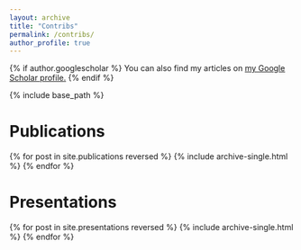 ```yaml
---
layout: archive
title: "Contribs"
permalink: /contribs/
author_profile: true
---
```


{% if author.googlescholar %}
  You can also find my articles on <u><a href="{{author.googlescholar}}">my Google Scholar profile</a>.</u>
{% endif %}

{% include base_path %}

# Publications

{% for post in site.publications reversed %}
  {% include archive-single.html %}
{% endfor %}

# Presentations

{% for post in site.presentations reversed %}
  {% include archive-single.html %}
{% endfor %}

